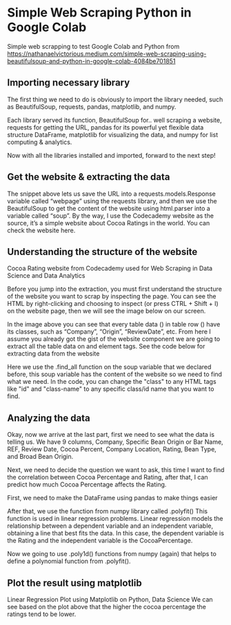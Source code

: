 # Simple Web Scraping Python in Google Colab

Simple web scrapping to test Google Colab and Python from https://nathanaelvictorious.medium.com/simple-web-scraping-using-beautifulsoup-and-python-in-google-colab-4084be701851

## Importing necessary library

The first thing we need to do is obviously to import the library needed, such as BeautifulSoup, requests, pandas, matplotlib, and numpy.

Each library served its function, BeautifulSoup for.. well scraping a website, requests for getting the URL, pandas for its powerful yet flexible data structure DataFrame, matplotlib for visualizing the data, and numpy for list computing & analytics.

Now with all the libraries installed and imported, forward to the next step!

## Get the website & extracting the data

The snippet above lets us save the URL into a requests.models.Response variable called “webpage” using the requests library, and then we use the BeautifulSoup to get the content of the website using html.parser into a variable called “soup”. By the way, I use the Codecademy website as the source, it’s a simple website about Cocoa Ratings in the world. You can check the website here.

## Understanding the structure of the website
Cocoa Rating website from Codecademy used for Web Scraping in Data Science and Data Analytics

Before you jump into the extraction, you must first understand the structure of the website you want to scrap by inspecting the page. You can see the HTML by right-clicking and choosing to inspect (or press CTRL + Shift + I) on the website page, then we will see the image below on our screen.

In the image above you can see that every table data (<td>) in table row (<tr>) have its classes, such as “Company”, “Origin”, “ReviewDate”, etc. From here I assume you already got the gist of the website component we are going to extract all the table data on <tr> and <td> element tags. See the code below for extracting data from the website

Here we use the .find_all function on the soup variable that we declared before, this soup variable has the content of the website so we need to find what we need. In the code, you can change the "class" to any HTML tags like "id" and "class-name" to any specific class/id name that you want to find.

## Analyzing the data
Okay, now we arrive at the last part, first we need to see what the data is telling us. We have 9 columns, Company, Specific Bean Origin or Bar Name, REF, Review Date, Cocoa Percent, Company Location, Rating, Bean Type, and Broad Bean Origin.

Next, we need to decide the question we want to ask, this time I want to find the correlation between Cocoa Percentage and Rating, after that, I can predict how much Cocoa Percentage affects the Rating.

First, we need to make the DataFrame using pandas to make things easier

After that, we use the function from numpy library called .polyfit()
This function is used in linear regression problems. Linear regression models the relationship between a dependent variable and an independent variable, obtaining a line that best fits the data. In this case, the dependent variable is the Rating and the independent variable is the CocoaPercentage.

Now we going to use .poly1d() functions from numpy (again) that helps to define a polynomial function from .polyfit().

## Plot the result using matplotlib
Linear Regression Plot using Matplotlib on Python, Data Science
We can see based on the plot above that the higher the cocoa percentage the ratings tend to be lower.
